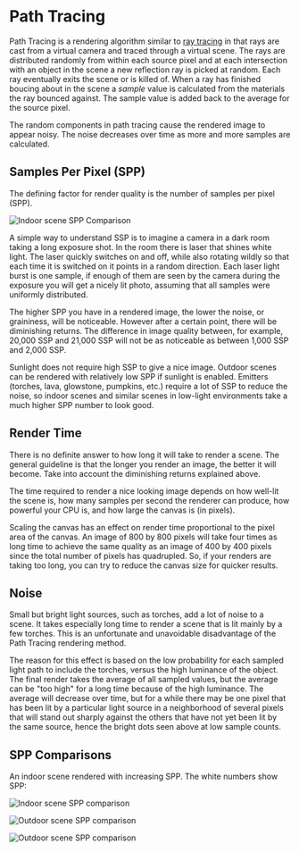 Path Tracing
============

Path Tracing is a rendering algorithm similar to [ray tracing][1] in that rays
are cast from a virtual camera and traced through a virtual scene. The rays are
distributed randomly from within each source pixel and at each intersection
with an object in the scene a new reflection ray is picked at random. Each ray
eventually exits the scene or is killed of. When a ray has finished boucing
about in the scene a *sample* value is calculated from the materials the ray
bounced against. The sample value is added back to the average for the source
pixel.

The random components in path tracing cause the rendered image to appear noisy.
The noise decreases over time as more and more samples are calculated.

Samples Per Pixel (SPP)
-----------------------

The defining factor for render quality is the number of samples per pixel
(SPP).

![Indoor scene SPP Comparison](spp-compare.gif)

A simple way to understand SSP is to imagine a camera in a dark room taking a
long exposure shot. In the room there is laser that shines white light. The
laser quickly switches on and off, while also rotating wildly so that each time
it is switched on it points in a random direction. Each laser light burst is
one sample, if enough of them are seen by the camera during the exposure you
will get a nicely lit photo, assuming that all samples were uniformly
distributed.

The higher SPP you have in a rendered image, the lower the noise, or
graininess, will be noticeable. However after a certain point, there will be
diminishing returns.  The difference in image quality between, for example,
20,000 SSP and 21,000 SSP will not be as noticeable as between 1,000 SSP and
2,000 SSP.

Sunlight does not require high SSP to give a nice image. Outdoor scenes can be
rendered with relatively low SPP if sunlight is enabled. Emitters (torches,
lava, glowstone, pumpkins, etc.) require a lot of SSP to reduce the noise, so
indoor scenes and similar scenes in low-light environments take a much higher
SPP number to look good.

Render Time
-----------

There is no definite answer to how long it will take to render a scene. The
general guideline is that the longer you render an image, the better it will
become. Take into account the diminishing returns explained above.

The time required to render a nice looking image depends on how well-lit the
scene is, how many samples per second the renderer can produce, how powerful
your CPU is, and how large the canvas is (in pixels).

Scaling the canvas has an effect on render time proportional to the pixel area
of the canvas. An image of 800 by 800 pixels will take four times as long time
to achieve the same quality as an image of 400 by 400 pixels since the total
number of pixels has quadrupled. So, if your renders are taking too long, you
can try to reduce the canvas size for quicker results.

Noise
-----

Small but bright light sources, such as torches, add a lot of noise to a scene.
It takes especially long time to render a scene that is lit mainly by a few
torches. This is an unfortunate and unavoidable disadvantage of the Path
Tracing rendering method.

The reason for this effect is based on the low probability for each sampled
light path to include the torches, versus the high luminance of the object. The
final render takes the average of all sampled values, but the average can be
"too high" for a long time because of the high luminance. The average will
decrease over time, but for a while there may be one pixel that has been lit by
a particular light source in a neighborhood of several pixels that will stand
out sharply against the others that have not yet been lit by the same source,
hence the bright dots seen above at low sample counts.

SPP Comparisons
---------------

An indoor scene rendered with increasing SPP. The white numbers show SPP:

![Indoor scene SPP comparison](spp-compare-1.png)

![Outdoor scene SPP comparison](spp-compare-2.png)

![Outdoor scene SPP comparison](spp-compare-3.png)


[1]: http://en.wikipedia.org/wiki/Ray_tracing_(graphics)
